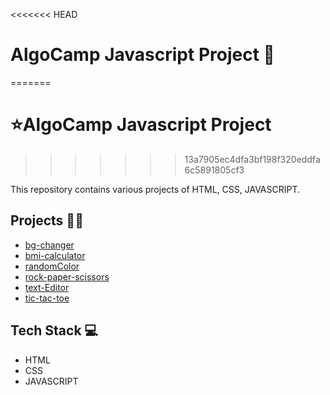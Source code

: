 <<<<<<< HEAD
# AlgoCamp Javascript Project 🚀
=======
# ⭐AlgoCamp Javascript Project
>>>>>>> 13a7905ec4dfa3bf198f320eddfa6c5891805cf3

This repository contains various projects of HTML, CSS, JAVASCRIPT.
## Projects 👨‍💻
* [bg-changer](https://github.com/himanshuramteke/AlgoCamp-JS-Projects/tree/main/bg-changer)
* [bmi-calculator](https://github.com/himanshuramteke/AlgoCamp-JS-Projects/tree/main/bmi-calculator)
* [randomColor](https://github.com/himanshuramteke/AlgoCamp-JS-Projects/tree/main/randomColor)
* [rock-paper-scissors](https://github.com/himanshuramteke/AlgoCamp-JS-Projects/tree/main/rock-paper-scissors)
* [text-Editor](https://github.com/himanshuramteke/AlgoCamp-JS-Projects/tree/main/textEditor)
* [tic-tac-toe](https://github.com/himanshuramteke/AlgoCamp-JS-Projects/tree/main/tic-tac-toe)

## Tech Stack 💻
* HTML
* CSS
* JAVASCRIPT

